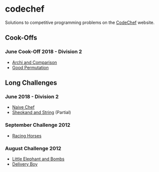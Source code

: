 # codechef

Solutions to competitive programming problems on the [CodeChef](https://www.codechef.com) website.

## Cook-Offs

### June Cook-Off 2018 - Division 2

* [Archi and Comparison](https://www.codechef.com/COOK95B/problems/NUMCOMP)
* [Good Permutation](https://www.codechef.com/COOK95B/problems/GOODPERM)

## Long Challenges

### June 2018 - Division 2

* [Naive Chef](https://www.codechef.com/JUNE18B/problems/NAICHEF)
* [Sheokand and String](https://www.codechef.com/JUNE18B/problems/SHKSTR) (Partial)

### September Challenge 2012

* [Racing Horses](https://www.codechef.com/SEP12/problems/HORSES/)

### August Challenge 2012

* [Little Elephant and Bombs](https://www.codechef.com/AUG12/problems/LEBOMBS/)
* [Delivery Boy](https://www.codechef.com/AUG12/problems/HOMDEL/)
